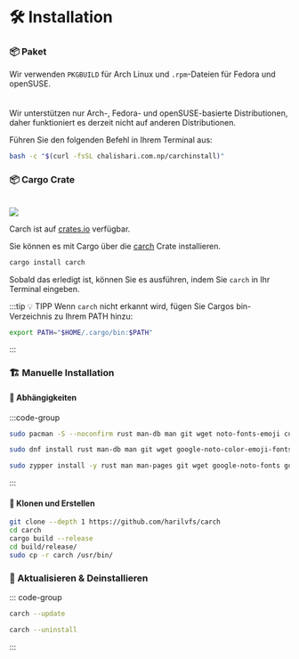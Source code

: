 # 🛠️ Installation

### 📦 Paket

Wir verwenden `PKGBUILD` für Arch Linux und `.rpm`-Dateien für Fedora und openSUSE.

<div class="danger custom-block" style="padding-top: 8px">

Wir unterstützen nur Arch-, Fedora- und openSUSE-basierte Distributionen, daher funktioniert es derzeit nicht auf anderen Distributionen.

</div>

Führen Sie den folgenden Befehl in Ihrem Terminal aus:

```sh
bash -c "$(curl -fsSL chalishari.com.np/carchinstall)"
```

### 📦 Cargo Crate

<br>

<img src="https://img.shields.io/crates/v/carch?style=for-the-badge&logo=rust&color=f5a97f&logoColor=fe640b&labelColor=171b22" >

Carch ist auf [crates.io](https://crates.io/) verfügbar.

Sie können es mit Cargo über die [carch](https://crates.io/crates/carch) Crate installieren.

```sh
cargo install carch
```

Sobald das erledigt ist, können Sie es ausführen, indem Sie `carch` in Ihr Terminal eingeben.

:::tip :bulb: TIPP
Wenn `carch` nicht erkannt wird, fügen Sie Cargos bin-Verzeichnis zu Ihrem PATH hinzu:

```sh
export PATH="$HOME/.cargo/bin:$PATH"
```

:::

### 🏗️ Manuelle Installation

#### 📜 Abhängigkeiten

:::code-group

```sh [<i class="devicon-archlinux-plain"></i> Arch]
sudo pacman -S --noconfirm rust man-db man git wget noto-fonts-emoji curl bash-completion ttf-nerd-fonts-symbols ttf-jetbrains-mono-nerd cargo
```

```sh [<i class="devicon-fedora-plain"></i> Fedora]
sudo dnf install rust man-db man git wget google-noto-color-emoji-fonts google-noto-emoji-fonts jetbrains-mono-fonts-all bash-completion-devel curl cargo -y
```

```sh [<i class="devicon-opensuse-plain"></i>  openSUSE ]
sudo zypper install -y rust man man-pages git wget google-noto-fonts google-noto-coloremoji-fonts jetbrains-mono-fonts  symbols-only-nerd-fonts bash-completion curl 
```

:::

#### 🔧 Klonen und Erstellen

```sh
git clone --depth 1 https://github.com/harilvfs/carch
cd carch
cargo build --release
cd build/release/
sudo cp -r carch /usr/bin/
```

### 🔄 Aktualisieren & Deinstallieren

::: code-group

```sh [ 🔄 Aktualisieren ]
carch --update
```

```sh [ 🗑️ Deinstallieren ]
carch --uninstall
```

:::